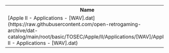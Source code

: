<table>
<tr><th>Name</th><th>Size</th></tr>
<tr><td>
[Apple II - Applications - [WAV].dat](https://raw.githubusercontent.com/open-retrogaming-archive/dat-catalog/main/root/basic/TOSEC/Apple/II/Applications/[WAV]/Apple II - Applications - [WAV].dat)
</td><td>37049</td></tr>
</table>
